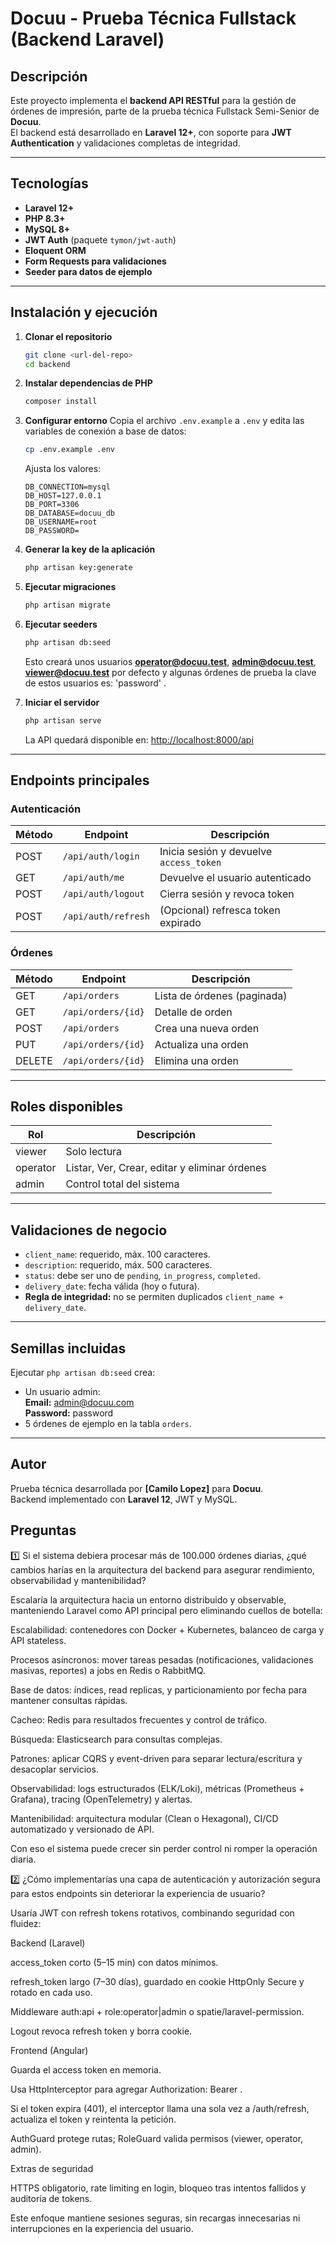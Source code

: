 # Docuu - Prueba Técnica Fullstack (Backend Laravel)

## Descripción
Este proyecto implementa el **backend API RESTful** para la gestión de órdenes de impresión, parte de la prueba técnica Fullstack Semi-Senior de **Docuu**.  
El backend está desarrollado en **Laravel 12+**, con soporte para **JWT Authentication** y validaciones completas de integridad.

---

## Tecnologías
- **Laravel 12+**
- **PHP 8.3+**
- **MySQL 8+**
- **JWT Auth** (paquete `tymon/jwt-auth`)
- **Eloquent ORM**
- **Form Requests para validaciones**
- **Seeder para datos de ejemplo**

---

## Instalación y ejecución

1. **Clonar el repositorio**
   ```bash
   git clone <url-del-repo>
   cd backend
   ```

2. **Instalar dependencias de PHP**
   ```bash
   composer install
   ```

3. **Configurar entorno**
   Copia el archivo `.env.example` a `.env` y edita las variables de conexión a base de datos:
   ```bash
   cp .env.example .env
   ```

   Ajusta los valores:
   ```env
   DB_CONNECTION=mysql
   DB_HOST=127.0.0.1
   DB_PORT=3306
   DB_DATABASE=docuu_db
   DB_USERNAME=root
   DB_PASSWORD=
   ```

4. **Generar la key de la aplicación**
   ```bash
   php artisan key:generate
   ```

5. **Ejecutar migraciones**
   ```bash
   php artisan migrate
   ```

6. **Ejecutar seeders**
   ```bash
   php artisan db:seed
   ```

   Esto creará unos usuarios **operator@docuu.test**, **admin@docuu.test**, **viewer@docuu.test** por defecto y algunas órdenes de prueba la clave de estos usuarios es: 'password' .

7. **Iniciar el servidor**
   ```bash
   php artisan serve
   ```

   La API quedará disponible en: [http://localhost:8000/api](http://localhost:8000/api)

---

## Endpoints principales

### Autenticación
| Método | Endpoint | Descripción |
|--------|-----------|--------------|
| POST | `/api/auth/login` | Inicia sesión y devuelve `access_token` |
| GET | `/api/auth/me` | Devuelve el usuario autenticado |
| POST | `/api/auth/logout` | Cierra sesión y revoca token |
| POST | `/api/auth/refresh` | (Opcional) refresca token expirado |

### Órdenes
| Método | Endpoint | Descripción |
|--------|-----------|--------------|
| GET | `/api/orders` | Lista de órdenes (paginada) |
| GET | `/api/orders/{id}` | Detalle de orden |
| POST | `/api/orders` | Crea una nueva orden |
| PUT | `/api/orders/{id}` | Actualiza una orden |
| DELETE | `/api/orders/{id}` | Elimina una orden |

---

## Roles disponibles
| Rol | Descripción |
|-----|--------------|
| viewer | Solo lectura |
| operator | Listar, Ver, Crear, editar y eliminar órdenes |
| admin | Control total del sistema |

---

## Validaciones de negocio
- `client_name`: requerido, máx. 100 caracteres.
- `description`: requerido, máx. 500 caracteres.
- `status`: debe ser uno de `pending`, `in_progress`, `completed`.
- `delivery_date`: fecha válida (hoy o futura).
- **Regla de integridad:** no se permiten duplicados `client_name + delivery_date`.

---

## Semillas incluidas
Ejecutar `php artisan db:seed` crea:
- Un usuario admin:  
  **Email:** admin@docuu.com  
  **Password:** password  
- 5 órdenes de ejemplo en la tabla `orders`.

---

## Autor
Prueba técnica desarrollada por **[Camilo Lopez]** para **Docuu**.  
Backend implementado con **Laravel 12**, JWT y MySQL.

## Preguntas

1️⃣ Si el sistema debiera procesar más de 100.000 órdenes diarias, ¿qué cambios harías en la arquitectura del backend para asegurar rendimiento, observabilidad y mantenibilidad?

Escalaría la arquitectura hacia un entorno distribuido y observable, manteniendo Laravel como API principal pero eliminando cuellos de botella:

Escalabilidad: contenedores con Docker + Kubernetes, balanceo de carga y API stateless.

Procesos asíncronos: mover tareas pesadas (notificaciones, validaciones masivas, reportes) a jobs en Redis o RabbitMQ.

Base de datos: índices, read replicas, y particionamiento por fecha para mantener consultas rápidas.

Cacheo: Redis para resultados frecuentes y control de tráfico.

Búsqueda: Elasticsearch para consultas complejas.

Patrones: aplicar CQRS y event-driven para separar lectura/escritura y desacoplar servicios.

Observabilidad: logs estructurados (ELK/Loki), métricas (Prometheus + Grafana), tracing (OpenTelemetry) y alertas.

Mantenibilidad: arquitectura modular (Clean o Hexagonal), CI/CD automatizado y versionado de API.

Con eso el sistema puede crecer sin perder control ni romper la operación diaria.

2️⃣ ¿Cómo implementarías una capa de autenticación y autorización segura para estos endpoints sin deteriorar la experiencia de usuario?

Usaría JWT con refresh tokens rotativos, combinando seguridad con fluidez:

Backend (Laravel)

access_token corto (5–15 min) con datos mínimos.

refresh_token largo (7–30 días), guardado en cookie HttpOnly Secure y rotado en cada uso.

Middleware auth:api + role:operator|admin o spatie/laravel-permission.

Logout revoca refresh token y borra cookie.

Frontend (Angular)

Guarda el access token en memoria.

Usa HttpInterceptor para agregar Authorization: Bearer <token>.

Si el token expira (401), el interceptor llama una sola vez a /auth/refresh, actualiza el token y reintenta la petición.

AuthGuard protege rutas; RoleGuard valida permisos (viewer, operator, admin).

Extras de seguridad

HTTPS obligatorio, rate limiting en login, bloqueo tras intentos fallidos y auditoría de tokens.

Este enfoque mantiene sesiones seguras, sin recargas innecesarias ni interrupciones en la experiencia del usuario.